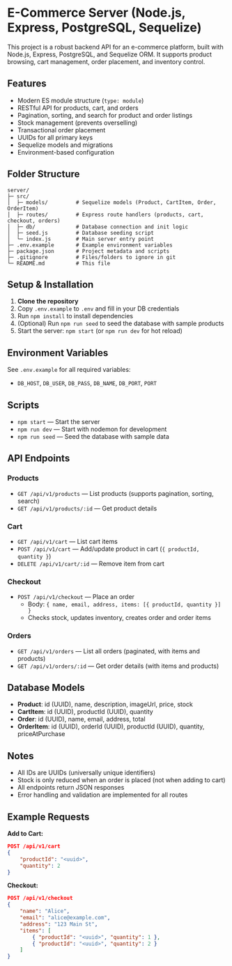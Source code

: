 
# E-Commerce Server (Node.js, Express, PostgreSQL, Sequelize)

This project is a robust backend API for an e-commerce platform, built with Node.js, Express, PostgreSQL, and Sequelize ORM. It supports product browsing, cart management, order placement, and inventory control.

## Features
- Modern ES module structure (`type: module`)
- RESTful API for products, cart, and orders
- Pagination, sorting, and search for product and order listings
- Stock management (prevents overselling)
- Transactional order placement
- UUIDs for all primary keys
- Sequelize models and migrations
- Environment-based configuration

## Folder Structure

```
server/
├─ src/
│  ├─ models/         # Sequelize models (Product, CartItem, Order, OrderItem)
│  ├─ routes/         # Express route handlers (products, cart,   checkout, orders)
│  ├─ db/             # Database connection and init logic
│  ├─ seed.js         # Database seeding script
│  └─ index.js        # Main server entry point
├─ .env.example       # Example environment variables
├─ package.json       # Project metadata and scripts
├─ .gitignore         # Files/folders to ignore in git
└─ README.md          # This file
```

## Setup & Installation

1. **Clone the repository**
2. Copy `.env.example` to `.env` and fill in your DB credentials
3. Run `npm install` to install dependencies
4. (Optional) Run `npm run seed` to seed the database with sample products
5. Start the server: `npm start` (or `npm run dev` for hot reload)

## Environment Variables
See `.env.example` for all required variables:
- `DB_HOST`, `DB_USER`, `DB_PASS`, `DB_NAME`, `DB_PORT`, `PORT`

## Scripts
- `npm start` — Start the server
- `npm run dev` — Start with nodemon for development
- `npm run seed` — Seed the database with sample data

## API Endpoints

### Products
- `GET /api/v1/products` — List products (supports pagination, sorting, search)
- `GET /api/v1/products/:id` — Get product details

### Cart
- `GET /api/v1/cart` — List cart items
- `POST /api/v1/cart` — Add/update product in cart (`{ productId, quantity }`)
- `DELETE /api/v1/cart/:id` — Remove item from cart

### Checkout
- `POST /api/v1/checkout` — Place an order
	- Body: `{ name, email, address, items: [{ productId, quantity }] }`
	- Checks stock, updates inventory, creates order and order items

### Orders
- `GET /api/v1/orders` — List all orders (paginated, with items and products)
- `GET /api/v1/orders/:id` — Get order details (with items and products)

## Database Models
- **Product**: id (UUID), name, description, imageUrl, price, stock
- **CartItem**: id (UUID), productId (UUID), quantity
- **Order**: id (UUID), name, email, address, total
- **OrderItem**: id (UUID), orderId (UUID), productId (UUID), quantity, priceAtPurchase

## Notes
- All IDs are UUIDs (universally unique identifiers)
- Stock is only reduced when an order is placed (not when adding to cart)
- All endpoints return JSON responses
- Error handling and validation are implemented for all routes

## Example Requests

**Add to Cart:**
```json
POST /api/v1/cart
{
	"productId": "<uuid>",
	"quantity": 2
}
```

**Checkout:**
```json
POST /api/v1/checkout
{
	"name": "Alice",
	"email": "alice@example.com",
	"address": "123 Main St",
	"items": [
		{ "productId": "<uuid>", "quantity": 1 },
		{ "productId": "<uuid>", "quantity": 2 }
	]
}

